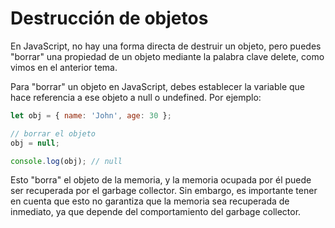 # Destrucción de objetos
En JavaScript, no hay una forma directa de destruir un objeto, pero puedes "borrar" una propiedad de un objeto mediante la palabra clave delete, como vimos en el anterior tema.

Para "borrar" un objeto en JavaScript, debes establecer la variable que hace referencia a ese objeto a null o undefined. Por ejemplo:


```javascript
let obj = { name: 'John', age: 30 };

// borrar el objeto
obj = null;

console.log(obj); // null
```

Esto "borra" el objeto de la memoria, y la memoria ocupada por él puede ser recuperada por el garbage collector. Sin embargo, es importante tener en cuenta que esto no garantiza que la memoria sea recuperada de inmediato, ya que depende del comportamiento del garbage collector.